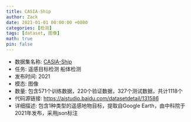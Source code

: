```yaml
---
title: CASIA-Ship
author: Zack
date: 2021-01-01 00:00:00 +0800
categories: [检测]
tags: [dataset, 图像]
math: true
pin: false
---
```

- 数据集名称: [CASIA-Ship](https://aistudio.baidu.com/datasetdetail/131586)
- 任务: 遥感目标检测 船体检测
- 发布时间: 2021
- 模态: 图像
- 数量: 包含571个训练数据，220个验证数据，327个测试数据，共计1118个
- 代码源链接: https://aistudio.baidu.com/datasetdetail/131586
- 详细描述: 包含1种类型的遥感地物目标，提取自Google Earth，由中科院于2021年发布，采用json标注
